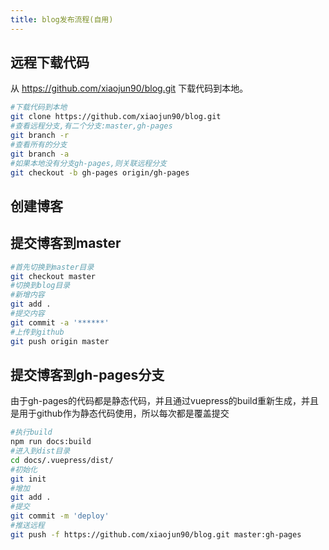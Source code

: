 ```yaml
---
title: blog发布流程(自用)
---
```


## 远程下载代码
从 https://github.com/xiaojun90/blog.git 下载代码到本地。
~~~ bash
#下载代码到本地
git clone https://github.com/xiaojun90/blog.git
#查看远程分支,有二个分支:master,gh-pages
git branch -r
#查看所有的分支
git branch -a
#如果本地没有分支gh-pages,则关联远程分支
git checkout -b gh-pages origin/gh-pages
~~~  
## 创建博客
## 提交博客到master
~~~ bash
#首先切换到master目录
git checkout master
#切换到blog目录
#新增内容
git add .
#提交内容
git commit -a '******'
#上传到github
git push origin master
~~~
## 提交博客到gh-pages分支
由于gh-pages的代码都是静态代码，并且通过vuepress的build重新生成，并且是用于github作为静态代码使用，所以每次都是覆盖提交
~~~ bash
#执行build
npm run docs:build
#进入到dist目录
cd docs/.vuepress/dist/
#初始化
git init
#增加
git add .
#提交
git commit -m 'deploy'
#推送远程
git push -f https://github.com/xiaojun90/blog.git master:gh-pages
~~~

<Valine/>